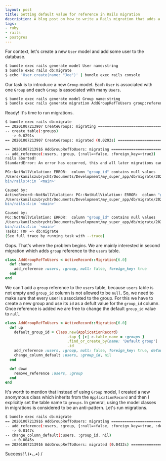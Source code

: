 ```yaml
---
layout: post
title: Setting default value for reference in Rails migration
description: A blog post on how to write a Rails migration that adds a new reference with a default value
tags:
- ruby
- rails
- postgres
---
```


For context, let's create a new `User` model and add some user to the database.

```bash
$ bundle exec rails generate model User name:string
$ bundle exec rails db:migrate
$ echo 'User.create(name: "Joe")' | bundle exec rails console
```

Our task is to introduce a new `Group` model. Each `User` is associated with one `Group` and each `Group` is associated with many `Users`.

```bash
$ bundle exec rails generate model Group name:string
$ bundle exec rails generate migration AddGroupRefToUsers group:references
```

Ready! It's time to run migrations.

```bash
$ bundle exec rails db:migrate
== 20201007213907 CreateGroups: migrating =====================================
-- create_table(:groups)
   -> 0.0291s
== 20201007213907 CreateGroups: migrated (0.0293s) ============================

== 20201007213916 AddGroupRefToUsers: migrating ===============================
-- add_reference(:users, :group, {:null=>false, :foreign_key=>true})
rails aborted!
StandardError: An error has occurred, this and all later migrations canceled:

PG::NotNullViolation: ERROR:  column "group_id" contains null values
/Users/kamilszubrycht/Documents/Development/my_super_app/db/migrate/20201007213916_add_group_ref_to_users.rb:3:in `change'
bin/rails:4:in `<main>'

Caused by:
ActiveRecord::NotNullViolation: PG::NotNullViolation: ERROR:  column "group_id" contains null values
/Users/kamilszubrycht/Documents/Development/my_super_app/db/migrate/20201007213916_add_group_ref_to_users.rb:3:in `change'
bin/rails:4:in `<main>'

Caused by:
PG::NotNullViolation: ERROR:  column "group_id" contains null values
/Users/kamilszubrycht/Documents/Development/my_super_app/db/migrate/20201007213916_add_group_ref_to_users.rb:3:in `change'
bin/rails:4:in `<main>'
Tasks: TOP => db:migrate
(See full trace by running task with --trace)
```

Oops. That's where the problem begins. We are mainly interested in second migration which adds `group` reference to the `users` table.

```ruby
class AddGroupRefToUsers < ActiveRecord::Migration[6.0]
  def change
    add_reference :users, :group, null: false, foreign_key: true
  end
end
```

We can't add a `group` reference to the `users` table, because `users` table is not empty and `group_id` column is not allowed to be `null`. So, we need to make sure that every user is associated to the group. For this we have to create a new group and use its `id` as a defult value for the `group_id` column. Once reference is added we are free to change the default `group_id` value to `null`.

```ruby
class AddGroupRefToUsers < ActiveRecord::Migration[6.0]
  def up
    default_group_id = Class.new(ApplicationRecord)
                            .tap { |c| c.table_name = :groups }
                            .find_or_create_by(name: 'Default group')
                            .id
    add_reference :users, :group, null: false, foreign_key: true, default: default_group_id
    change_column_default :users, :group_id, nil
  end

  def down
    remove_reference :users, :group
  end
end
```

It's worth to mention that instead of using `Group` model, I created a new anonymous class which inherits from the `ApplicationRecord` and then I explicitly set the table name to `groups`. In general, using the model classes in migrations is considered to be an anti-pattern. Let's run migrations.

```bash
$ bundle exec rails db:migrate
== 20201007213916 AddGroupRefToUsers: migrating ===============================
-- add_reference(:users, :group, {:null=>false, :foreign_key=>true, :default=>1})
   -> 0.0147s
-- change_column_default(:users, :group_id, nil)
   -> 0.0045s
== 20201007213916 AddGroupRefToUsers: migrated (0.0432s) ======================
```

Success! \ (•◡•) /
